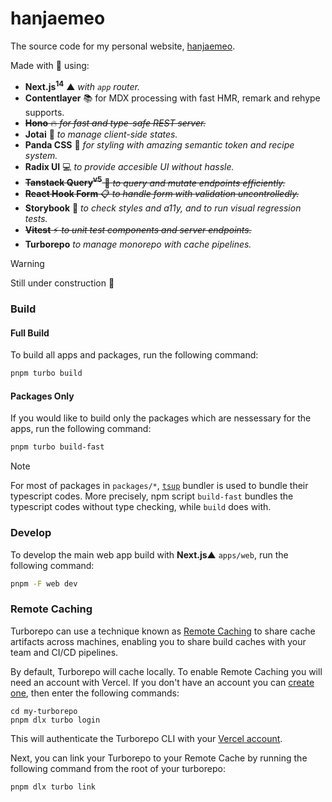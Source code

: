 # hanjaemeo

The source code for my personal website, [hanjaemeo](https://hanjaemeo).

Made with 💙 using:
- **Next.js<sup>14</sup>** ▲ *with `app` router.*
- **Contentlayer** 📚 for MDX processing with fast HMR, remark and rehype supports.
- ~~**Hono** 🔥 *for fast and type-safe REST server.*~~
- **Jotai** 👻 *to manage client-side states.*
- **Panda CSS** 🐼 *for styling with amazing semantic token and recipe system.*
- **Radix UI** 💻 *to provide accesible UI without hassle.*
- ~~**Tanstack Query<sup>v5</sup>** 🚦 *to query and mutate endpoints efficiently.*~~
- ~~**React Hook Form** 📋 *to handle form with validation uncontrolledly.*~~
- **Storybook** 📕 *to check styles and a11y, and to run visual regression tests.*
- ~~**Vitest** ⚡ *to unit test components and server endpoints.*~~
- **Turborepo**  *to manage monorepo with cache pipelines.*


> [!WARNING]  
> Still under construction 🚧


### Build

#### Full Build

To build all apps and packages, run the following command:

```sh
pnpm turbo build
```

#### Packages Only

If you would like to build only the packages which are nessessary for the apps, run the following command:

```sh
pnpm turbo build-fast
```

> [!NOTE]    
> For most of packages in `packages/*`, [`tsup`](https://github.com/egoist/tsup) bundler is used to bundle their typescript codes.
> More precisely, npm script `build-fast` bundles the typescript codes without type checking, while `build` does with.


### Develop

To develop the main web app build with **Next.js**▲ `apps/web`, run the following command:

```sh
pnpm -F web dev
```

### Remote Caching

Turborepo can use a technique known as [Remote Caching](https://turbo.build/repo/docs/core-concepts/remote-caching) to share cache artifacts across machines, enabling you to share build caches with your team and CI/CD pipelines.

By default, Turborepo will cache locally. To enable Remote Caching you will need an account with Vercel. If you don't have an account you can [create one](https://vercel.com/signup), then enter the following commands:

```
cd my-turborepo
pnpm dlx turbo login
```

This will authenticate the Turborepo CLI with your [Vercel account](https://vercel.com/docs/concepts/personal-accounts/overview).

Next, you can link your Turborepo to your Remote Cache by running the following command from the root of your turborepo:

```
pnpm dlx turbo link
```
